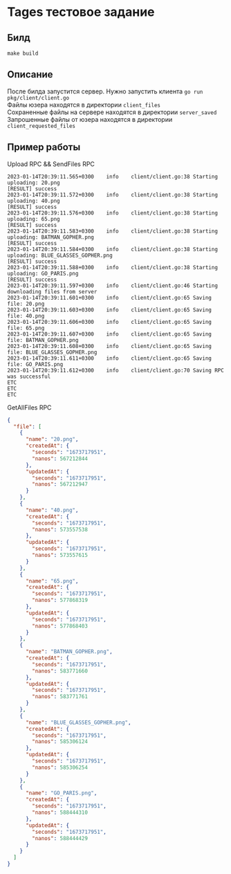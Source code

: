 # Tages тестовое задание

## Билд 
```make build```

## Описание
После билда запустится сервер. Нужно запустить клиента ```go run pkg/client/client.go```  
Файлы юзера находятся в директории ```client_files```  
Сохраненные файлы на сервере находятся в директории ```server_saved```  
Запрошенные файлы от юзера находятся в директории ```client_requested_files```

## Пример работы 
Upload RPC && SendFiles RPC
```
2023-01-14T20:39:11.565+0300	info	client/client.go:38	Starting uploading: 20.png
[RESULT] success
2023-01-14T20:39:11.572+0300	info	client/client.go:38	Starting uploading: 40.png
[RESULT] success
2023-01-14T20:39:11.576+0300	info	client/client.go:38	Starting uploading: 65.png
[RESULT] success
2023-01-14T20:39:11.583+0300	info	client/client.go:38	Starting uploading: BATMAN_GOPHER.png
[RESULT] success
2023-01-14T20:39:11.584+0300	info	client/client.go:38	Starting uploading: BLUE_GLASSES_GOPHER.png
[RESULT] success
2023-01-14T20:39:11.588+0300	info	client/client.go:38	Starting uploading: GO_PARIS.png
[RESULT] success
2023-01-14T20:39:11.597+0300	info	client/client.go:46	Starting downloading files from server
2023-01-14T20:39:11.601+0300	info	client/client.go:65	Saving file: 20.png
2023-01-14T20:39:11.603+0300	info	client/client.go:65	Saving file: 40.png
2023-01-14T20:39:11.606+0300	info	client/client.go:65	Saving file: 65.png
2023-01-14T20:39:11.607+0300	info	client/client.go:65	Saving file: BATMAN_GOPHER.png
2023-01-14T20:39:11.608+0300	info	client/client.go:65	Saving file: BLUE_GLASSES_GOPHER.png
2023-01-14T20:39:11.611+0300	info	client/client.go:65	Saving file: GO_PARIS.png
2023-01-14T20:39:11.612+0300	info	client/client.go:70	Saving RPC was successful
ETC
ETC
ETC
```
GetAllFiles RPC  
```json
{
  "file": [
    {
      "name": "20.png",
      "createdAt": {
        "seconds": "1673717951",
        "nanos": 567212844
      },
      "updatedAt": {
        "seconds": "1673717951",
        "nanos": 567212947
      }
    },
    {
      "name": "40.png",
      "createdAt": {
        "seconds": "1673717951",
        "nanos": 573557538
      },
      "updatedAt": {
        "seconds": "1673717951",
        "nanos": 573557615
      }
    },
    {
      "name": "65.png",
      "createdAt": {
        "seconds": "1673717951",
        "nanos": 577868319
      },
      "updatedAt": {
        "seconds": "1673717951",
        "nanos": 577868403
      }
    },
    {
      "name": "BATMAN_GOPHER.png",
      "createdAt": {
        "seconds": "1673717951",
        "nanos": 583771660
      },
      "updatedAt": {
        "seconds": "1673717951",
        "nanos": 583771761
      }
    },
    {
      "name": "BLUE_GLASSES_GOPHER.png",
      "createdAt": {
        "seconds": "1673717951",
        "nanos": 585306124
      },
      "updatedAt": {
        "seconds": "1673717951",
        "nanos": 585306254
      }
    },
    {
      "name": "GO_PARIS.png",
      "createdAt": {
        "seconds": "1673717951",
        "nanos": 588444310
      },
      "updatedAt": {
        "seconds": "1673717951",
        "nanos": 588444429
      }
    }
  ]
}
```
